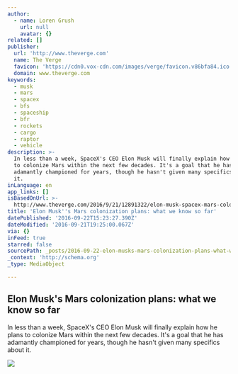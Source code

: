 ```yaml
---
author:
  - name: Loren Grush
    url: null
    avatar: {}
related: []
publisher:
  url: 'http://www.theverge.com'
  name: The Verge
  favicon: 'https://cdn0.vox-cdn.com/images/verge/favicon.v86bfa84.ico'
  domain: www.theverge.com
keywords:
  - musk
  - mars
  - spacex
  - bfs
  - spaceship
  - bfr
  - rockets
  - cargo
  - raptor
  - vehicle
description: >-
  In less than a week, SpaceX's CEO Elon Musk will finally explain how he plans
  to colonize Mars within the next few decades. It's a goal that he has
  adamantly championed for years, though he hasn't given many specifics about
  it.
inLanguage: en
app_links: []
isBasedOnUrl: >-
  http://www.theverge.com/2016/9/21/12891322/elon-musk-spacex-mars-colonization-mission-rocket
title: 'Elon Musk''s Mars colonization plans: what we know so far'
datePublished: '2016-09-22T15:23:27.390Z'
dateModified: '2016-09-21T19:25:00.067Z'
via: {}
inFeed: true
starred: false
sourcePath: _posts/2016-09-22-elon-musks-mars-colonization-plans-what-we-know-so-far.md
_context: 'http://schema.org'
_type: MediaObject

---
```

<article style=""><h1>Elon Musk's Mars colonization plans: what we know so far</h1><p>In less than a week, SpaceX's CEO Elon Musk will finally explain how he plans to colonize Mars within the next few decades. It's a goal that he has adamantly championed for years, though he hasn't given many specifics about it.</p><img src="https://cdn1.vox-cdn.com/uploads/chorus_asset/file/7135877/26405462060_6ca2e18041_o.0.jpg" /></article>